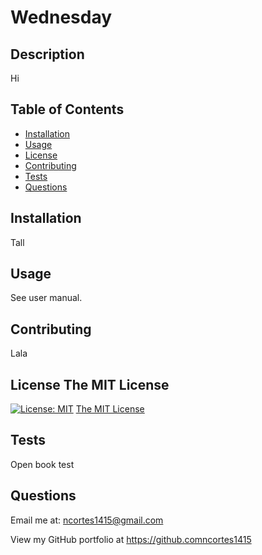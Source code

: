 # Wednesday

  ## Description
  Hi
  
  ## Table of Contents
 
  - [Installation](#installation)
  - [Usage](#usage)
  - [License](#license)
  - [Contributing](#contributing)
  - [Tests](#tests)
  - [Questions](#questions)
  
  ## Installation
  Tall
  
  ## Usage
  See user manual.

  ## Contributing
  Lala

  ## License The MIT License
  [![License: MIT](https://img.shields.io/badge/License-MIT-yellow.svg)](https://opensource.org/licenses/MIT)
  [The MIT License](https://opensource.org/licenses/MIT)
  
  ## Tests
  Open book test
  
  ## Questions
  Email me at: ncortes1415@gmail.com
  
  View my GitHub portfolio at https://github.comncortes1415
